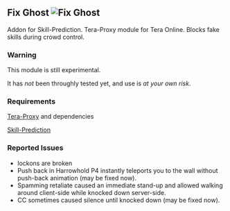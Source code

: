 ## Fix Ghost ![Fix Ghost](https://cdn.discordapp.com/emojis/316459407129051138.png "Fix Ghost")
Addon for Skill-Prediction. Tera-Proxy module for Tera Online. Blocks fake skills during crowd control.
### Warning
This module is still experimental.

It has *not* been throughly tested yet, and use is *at your own risk*.
### Requirements
[Tera-Proxy](https://github.com/meishuu/tera-proxy) and dependencies

[Skill-Prediction](https://github.com/pinkipi/skill-prediction)
### Reported Issues
* lockons are broken
* Push back in Harrowhold P4 instantly teleports you to the wall without push-back animation (may be fixed now).
* Spamming retaliate caused an immediate stand-up and allowed walking around client-side while knocked down server-side.
* CC sometimes caused silence until knocked down (may be fixed now).
